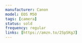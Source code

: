 ```yaml
---
manufacturer: Canon
model: EOS M50
tags: [camera]
status: sold
frequency: regular
links: [https://amzn.to/2SpSKgJ]
---
```

